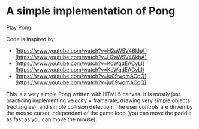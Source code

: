 # A simple implementation of Pong

[Play Pong](https://ryanbard.github.io/javascript-coding-katas/games/pong/pong.html)

Code is inspired by:

* [https://www.youtube.com/watch?v=H2aW5V46khA](https://www.youtube.com/watch?v=H2aW5V46khA)
* [https://www.youtube.com/watch?v=KoWqdEACyLI](https://www.youtube.com/watch?v=KoWqdEACyLI)
* [https://www.youtube.com/watch?v=ju09womACpQ](https://www.youtube.com/watch?v=ju09womACpQ)

This is a very simple Pong written with HTML5 canvas.  It is mostly just practicing implementing velocity + framerate, drawing very simple objects (rectangles), and simple collision detection.  The user controls are driven by the mouse cursor independant of the game loop (you can move the paddle as fast as you can move the mouse).
